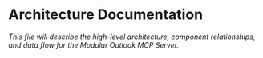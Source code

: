 # Architecture Documentation

_This file will describe the high-level architecture, component relationships, and data flow for the Modular Outlook MCP Server._
